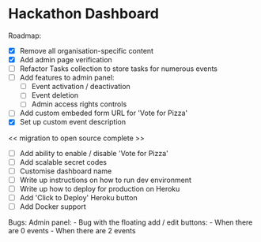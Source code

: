 # Hackathon Dashboard

Roadmap:
- [X] Remove all organisation-specific content
- [X] Add admin page verification
- [ ] Refactor Tasks collection to store tasks for numerous events
- [ ] Add features to admin panel:
    - [ ] Event activation / deactivation
    - [ ] Event deletion
    - [ ] Admin access rights controls
- [ ] Add custom embeded form URL for 'Vote for Pizza'
- [X] Set up custom event description

<< migration to open source complete >>
- [ ] Add ability to enable / disable 'Vote for Pizza'
- [ ] Add scalable secret codes
- [ ] Customise dashboard name   
- [ ] Write up instructions on how to run dev environment
- [ ] Write up how to deploy for production on Heroku
- [ ] Add 'Click to Deploy' Heroku button
- [ ] Add Docker support

Bugs:
    Admin panel:
    - Bug with the floating add / edit buttons:
        - When there are 0 events
        - When there are 2 events